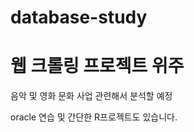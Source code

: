 # database-study
<h1>웹 크롤링 프로젝트 위주</h1>

<p>음악 및 영화 문화 사업 관련해서 분석할 예정</p>
<p>oracle 연습 및 간단한 R프로젝트도 있습니다.</p>

